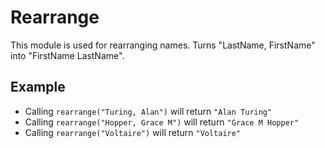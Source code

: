 Rearrange
=========

This module is used for rearranging names. Turns "LastName, FirstName" into "FirstName LastName".

## Example
* Calling `rearrange("Turing, Alan")` will return `"Alan Turing"`
* Calling `rearrange("Hopper, Grace M")` will return `"Grace M Hopper"`
* Calling `rearrange("Voltaire")` will return `"Voltaire"`
